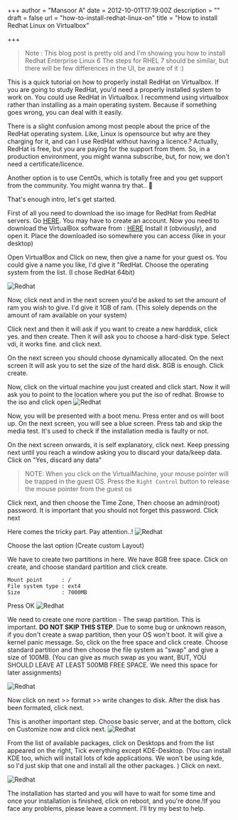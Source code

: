 +++
author = "Mansoor A"
date = 2012-10-01T17:19:00Z
description = ""
draft = false
url = "how-to-install-redhat-linux-on"
title = "How to install Redhat Linux on Virtualbox"

+++


> Note : This blog post is pretty old and I'm showing you how to install Redhat Enterprise Linux 6
> The steps for RHEL 7 should be similar, but there will be few differences in the UI, be aware of it :)

This is a quick tutorial on how to properly install RedHat on Virtualbox. If you are going to study RedHat, you'd need a properly installed system to work on. You could use RedHat in Virtualbox. I recommend using virtualbox rather than installing as a main operating system. Because if something goes wrong, you can deal with it easily.
  
There is a slight confusion among most people about the price of the RedHat operating system. Like, Linux is opensource but why are they charging for it, and can I use RedHat without having a licence.? Actually, RedHat is free, but you are paying for the support from them. So, in a production environment, you might wanna subscribe, but, for now, we don't need a certificate/licence.
  
Another option is to use CentOs, which is totally free and you get support from the community. You might wanna try that.. 🙂
  
That's enough intro, let's get started.
  
First of all you need to download the iso image for RedHat from RedHat servers. Go <a href="https://access.redhat.com/downloads" target="_blank">HERE</a>. You may have to create an account.
Now you need to download the VirtualBox software from : <a href="https://www.virtualbox.org/wiki/Downloads" target="_blank">HERE</a>
Install it (obviously), and open it. Place the downloaded iso somewhere you can access (like in your desktop)

Open VirtualBox and Click on new, then give a name for your guest os. You could give a name you like, 
I'd give it "RedHat. Choose the operating system from the list. (I chose RedHat 64bit)

![Redhat](https://cdn.esc.sh/jekyll/posts/2014/redhat/redhat1.png)

Now, click next and in the next screen you'd be asked to set the amount of ram you wish to give. I'd give it 1GB of ram. (This solely depends on the amount of ram available on your system)

Click next and then it will ask if you want to create a new harddisk, click yes. and then create. Then it will ask you to choose a hard-disk type. Select vdi, it works fine. and click next.

On the next screen you should choose dynamically allocated. On the next screen It will ask you to set the size of the hard disk. 8GB is enough. Click create.
      
Now, click on the virtual machine you just created and click start. Now it will ask you to point to the location where you put the iso of redhat. Browse to the iso and click open
![Redhat](https://cdn.esc.sh/jekyll/posts/2014/redhat/redhat2.png)

Now, you will be presented with a boot menu. Press enter and os will boot up. On the next screen, you will see a blue screen. Press tab and skip the media test. It's used to check if the installation media is faulty or not.
      
On the next screen onwards, it is self explanatory, click next. Keep pressing next until you reach a window asking you to discard your data/keep data. Click on "Yes, discard any data"

> NOTE: When you click on the VirtualMachine, your mouse pointer will be trapped in the guest OS. Press the `Right Control` button to release the mouse pointer from the guest os

Click next, and then choose the Time Zone, Then choose an admin(root) password. It is important that you should not forget this password. Click next

Here comes the tricky part. Pay attention..!
![Redhat](https://cdn.esc.sh/jekyll/posts/2014/redhat/redhat3.png)

Choose the last option (Create custom Layout)

We have to create two partitions in here. We have 8GB free space. Click on create, and choose standard partition and click create.
```
Mount point      : /
File system type : ext4
Size             : 7000MB
```
Press OK
![Redhat](https://cdn.esc.sh/jekyll/posts/2014/redhat/redhat4.png)

We need to create one more partition - The swap partition. This is important. **DO NOT SKIP THIS STEP**.
Due to some bug or unknown reason, if you don't create a swap partition, then your OS won't boot. 
It will give a kernel panic message. So, click on the free space and click create. 
Choose standard partition and then choose the file system as "swap" and give a size of 100MB. 
(You can give as much swap as you want, BUT, YOU SHOULD LEAVE AT LEAST 500MB FREE SPACE. We need this space for later assignments)

![Redhat](https://cdn.esc.sh/jekyll/posts/2014/redhat/redhat5.png)
 
Now click on next >> format >> write changes to disk. After the disk has been formated, click next.

This is another important step. Choose basic server, and at the bottom, click on Customize now and click next.
![Redhat](https://cdn.esc.sh/jekyll/posts/2014/redhat/redhat6.png)
            
From the list of available packages, click on Desktops and from the list appeared on the right, Tick everything except KDE-Desktop.
(You can install KDE too, which will install lots of kde applications. We won't be using kde, so I'd just skip that one and install all the other packages. ) Click on next.

![Redhat](https://cdn.esc.sh/jekyll/posts/2014/redhat/redhat7.png)

The installation has started and you will have to wait for some time and once your installation is finished, click on reboot, and you're done.!If you face any problems, please leave a comment. I'll try my best to help.

